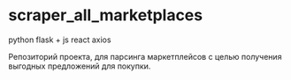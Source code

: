 # scraper_all_marketplaces
python flask + js react axios

Репозиторий проекта, для парсинга маркетплейсов с целью получения выгодных предложений для покупки.
